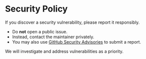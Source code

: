 # Security Policy

If you discover a security vulnerability, please report it responsibly.

- Do **not** open a public issue.
- Instead, contact the maintainer privately.
- You may also use [GitHub Security Advisories](https://github.com/taiyaky/verikloak-audience/security/advisories) to submit a report.

We will investigate and address vulnerabilities as a priority.
